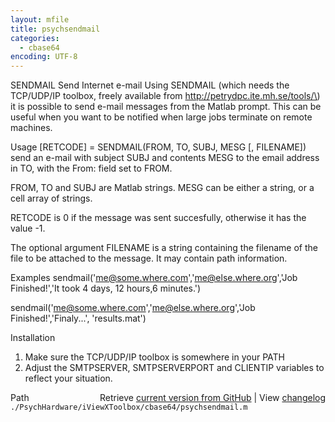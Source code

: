 ```yaml
---
layout: mfile
title: psychsendmail
categories:
  - cbase64
encoding: UTF-8
---
```


SENDMAIL Send Internet e-mail
  Using SENDMAIL \(which needs the TCP/UDP/IP toolbox, freely available from
  http://petrydpc.ite.mh.se/tools/\) it is possible to send e-mail messages
  from the Matlab prompt. This can be useful when you want to be notified
  when large jobs terminate on remote machines.

Usage
  \[RETCODE\] = SENDMAIL\(FROM, TO, SUBJ, MESG \[, FILENAME\]\) send an e-mail with
  subject SUBJ and contents MESG to the email address in TO, with
  the From: field set to FROM.

  FROM, TO and SUBJ are Matlab strings. MESG can be either a
  string, or a cell array of strings.

  RETCODE is 0 if the message was sent succesfully, otherwise it
  has the value -1.

  The optional argument FILENAME is a string containing the
  filename of the file to be attached to the message. It may
  contain path information.

Examples
  sendmail\('me@some.where.com','me@else.where.org','Job Finished\!','It took 4 days, 12 hours,6 minutes.'\)

  sendmail\('me@some.where.com','me@else.where.org','Job Finished\!','Finaly...', 'results.mat'\)

Installation
  1. Make sure the TCP/UDP/IP toolbox is somewhere in your PATH
  2. Adjust the SMTPSERVER, SMTPSERVERPORT and CLIENTIP variables to reflect your situation.


<div class="code_header" style="text-align:right;">
  <span style="float:left;">Path&nbsp;&nbsp;</span> <span class="counter">Retrieve <a href=
  "https://raw.github.com/Psychtoolbox-3/Psychtoolbox-3/beta/./PsychHardware/iViewXToolbox/cbase64/psychsendmail.m">current version from GitHub</a> | View <a href=
  "https://github.com/Psychtoolbox-3/Psychtoolbox-3/commits/beta/./PsychHardware/iViewXToolbox/cbase64/psychsendmail.m">changelog</a></span>
</div>
<div class="code">
  <code>./PsychHardware/iViewXToolbox/cbase64/psychsendmail.m</code>
</div>
